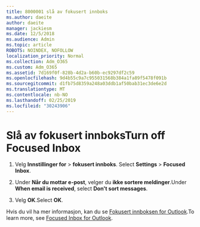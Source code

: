 ```yaml
---
title: 8000001 slå av fokusert innboks
ms.author: daeite
author: daeite
manager: jackiesm
ms.date: 12/5/2018
ms.audience: Admin
ms.topic: article
ROBOTS: NOINDEX, NOFOLLOW
localization_priority: Normal
ms.collection: Adm_O365
ms.custom: Adm_O365
ms.assetid: 7d169f0f-828b-4d2a-b60b-ec9297df2c59
ms.openlocfilehash: 9d4b55c9a7c955031568b384a1fa89f5478f091b
ms.sourcegitcommit: d1fb75d8359a248a03ddb1af50bab31ec3de6e2d
ms.translationtype: MT
ms.contentlocale: nb-NO
ms.lasthandoff: 02/25/2019
ms.locfileid: "30243906"
---
```

# <a name="turn-off-focused-inbox"></a><span data-ttu-id="71fe3-102">Slå av fokusert innboks</span><span class="sxs-lookup"><span data-stu-id="71fe3-102">Turn off Focused Inbox</span></span>

1. <span data-ttu-id="71fe3-103">Velg **Innstillinger for** \> **fokusert innboks**.  </span><span class="sxs-lookup"><span data-stu-id="71fe3-103">Select **Settings**  \> **Focused Inbox**.</span></span>
    
2. <span data-ttu-id="71fe3-104">Under **Når du mottar e-post**, velger du **ikke sortere meldinger**.</span><span class="sxs-lookup"><span data-stu-id="71fe3-104">Under **When email is received**, select **Don't sort messages**.</span></span>
    
3. <span data-ttu-id="71fe3-105">Velg **OK**.</span><span class="sxs-lookup"><span data-stu-id="71fe3-105">Select **OK**.</span></span>
    
<span data-ttu-id="71fe3-106">Hvis du vil ha mer informasjon, kan du se [Fokusert innboksen for Outlook](https://go.microsoft.com/fwlink/p/?linkid=873108).</span><span class="sxs-lookup"><span data-stu-id="71fe3-106">To learn more, see [Focused Inbox for Outlook](https://go.microsoft.com/fwlink/p/?linkid=873108).</span></span>
  

